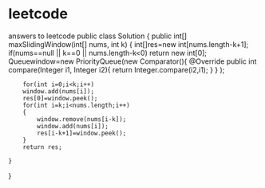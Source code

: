 # leetcode
answers to leetcode
public class Solution {
    public int[] maxSlidingWindow(int[] nums, int k) {
        int[]res=new int[nums.length-k+1];
         if(nums==null || k==0 || nums.length-k<0)
            return new int[0];
        Queue<Integer>window=new PriorityQueue<Integer>(new Comparator<Integer>(){
            @Override
            public int compare(Integer i1, Integer i2){
                return Integer.compare(i2,i1);
            }
        }
            );
        
        for(int i=0;i<k;i++)
        window.add(nums[i]);
        res[0]=window.peek();
        for(int i=k;i<nums.length;i++)
        {
            window.remove(nums[i-k]);
            window.add(nums[i]);
            res[i-k+1]=window.peek();
        }
        return res;
        
    }
}
